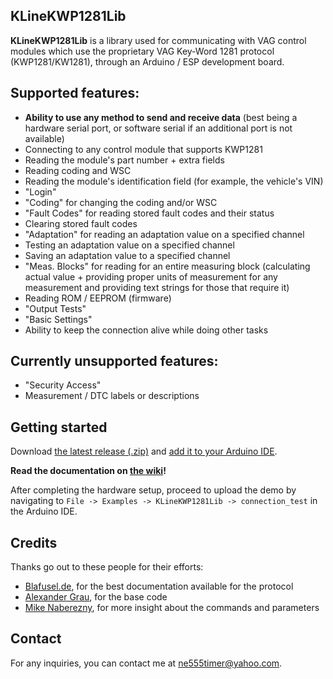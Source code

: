 ## KLineKWP1281Lib
**KLineKWP1281Lib** is a library used for communicating with VAG control modules which use the proprietary VAG Key-Word 1281 protocol (KWP1281/KW1281), through an Arduino / ESP development board.

## Supported features:
- **Ability to use any method to send and receive data** (best being a hardware serial port, or software serial if an additional port is not available)
- Connecting to any control module that supports KWP1281
- Reading the module's part number + extra fields
- Reading coding and WSC
- Reading the module's identification field (for example, the vehicle's VIN)
- "Login"
- "Coding" for changing the coding and/or WSC
- "Fault Codes" for reading stored fault codes and their status
- Clearing stored fault codes
- "Adaptation" for reading an adaptation value on a specified channel
- Testing an adaptation value on a specified channel
- Saving an adaptation value to a specified channel
- "Meas. Blocks" for reading for an entire measuring block (calculating actual value + providing proper units of measurement for any measurement and providing text strings for those that require it)
- Reading ROM / EEPROM (firmware)
- "Output Tests"
- "Basic Settings"
- Ability to keep the connection alive while doing other tasks

## Currently unsupported features:
- "Security Access"
- Measurement / DTC labels or descriptions

## Getting started
Download [the latest release (.zip)](https://github.com/domnulvlad/KLineKWP1281Lib/releases/latest) and [add it to your Arduino IDE](https://docs.arduino.cc/software/ide-v1/tutorials/installing-libraries#importing-a-zip-library).

**Read the documentation on [the wiki](https://github.com/domnulvlad/KLineKWP1281Lib/wiki)!**

After completing the hardware setup, proceed to upload the demo by navigating to `File -> Examples -> KLineKWP1281Lib -> connection_test` in the Arduino IDE.

## Credits
Thanks go out to these people for their efforts:
* [Blafusel.de](https://www.blafusel.de/obd/obd2_kw1281.html), for the best documentation available for the protocol
* [Alexander Grau](http://grauonline.de/wordpress/?p=74), for the base code
* [Mike Naberezny](https://github.com/mnaberez/vwradio/blob/main/kwp1281_tool/firmware/kwp1281.h), for more insight about the commands and parameters

## Contact
For any inquiries, you can contact me at [ne555timer@yahoo.com](mailto:ne555timer@yahoo.com).
